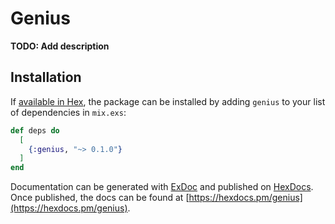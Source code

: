 # Genius

**TODO: Add description**

## Installation

If [available in Hex](https://hex.pm/docs/publish), the package can be installed
by adding `genius` to your list of dependencies in `mix.exs`:

```elixir
def deps do
  [
    {:genius, "~> 0.1.0"}
  ]
end
```

Documentation can be generated with [ExDoc](https://github.com/elixir-lang/ex_doc)
and published on [HexDocs](https://hexdocs.pm). Once published, the docs can
be found at [https://hexdocs.pm/genius](https://hexdocs.pm/genius).

